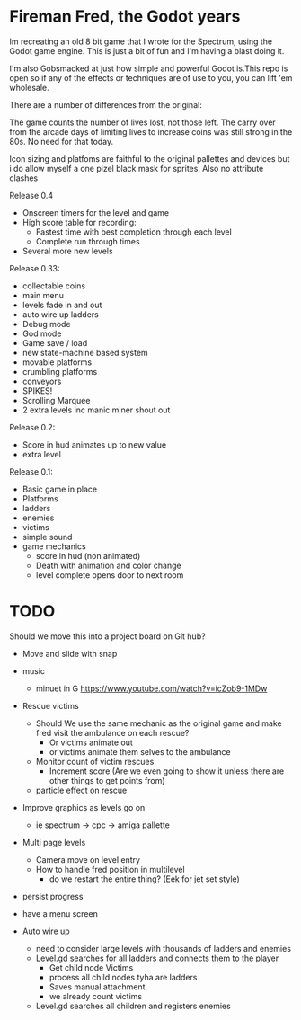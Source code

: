 # Fireman Fred, the Godot years

Im recreating an old 8 bit game that I wrote for the Spectrum, using the Godot game engine. This is just a bit of fun and I'm having a blast doing it. 

I'm also Gobsmacked at just how simple and powerful Godot is.This repo is open so if any of the effects or techniques are of use to you, you can lift 'em wholesale.

There are a number of differences from the original:

The game counts the number of lives lost, not those left. The carry over from the arcade days of limiting lives to increase coins was still strong in the 80s. No need for that today.

Icon sizing and platfoms are faithful to the original pallettes and devices but i do allow myself a one pizel black mask for sprites. Also no attribute clashes

Release 0.4
  + Onscreen timers for the level and game
  + High score table for recording:
    + Fastest time with best completion through each level
    + Complete run through times
  + Several more new levels

Release 0.33:
  + collectable coins  
  + main menu
  + levels fade in and out
  + auto wire up ladders
  + Debug mode
  + God mode
  + Game save / load
  + new state-machine based system
  + movable platforms
  + crumbling platforms
  + conveyors
  + SPIKES!
  + Scrolling Marquee
  + 2 extra levels inc manic miner shout out


Release 0.2:
  + Score in hud animates up to new value
  + extra level


Release 0.1:
  + Basic game in place
  + Platforms
  + ladders
  + enemies
  + victims
  + simple sound
  + game mechanics
    + score in hud (non animated)
    + Death with animation and color change
    + level complete opens door to next room

# TODO

Should we move this into a project board on Git hub?
+ Move and slide with snap
+ music
  + minuet in G https://www.youtube.com/watch?v=icZob9-1MDw

    
+ Rescue victims
    + Should We use the same mechanic as the original game and make fred visit the ambulance on each rescue?
        + Or victims animate out
        + or victims animate them selves to the ambulance
    + Monitor count of victim rescues
        + Increment score (Are we even going to show it unless there are other things to get points from)
    + particle effect on rescue

+ Improve graphics as levels go on 
  + ie spectrum -> cpc -> amiga pallette
+ Multi page levels
  + Camera move on level entry
  + How to handle fred position in multilevel
    + do we restart the entire thing? (Eek for jet set style)
+ persist progress
+ have a menu screen

+ Auto wire up
  + need to consider large levels with thousands of ladders and enemies
  + Level.gd searches for all ladders and connects them to the player
    + Get child node Victims
    + process all child nodes tyha are ladders
    + Saves manual attachment.
    + we already count victims
  + Level.gd searches all children and registers enemies
